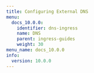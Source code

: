 ```yaml
---
title: Configuring External DNS
menu:
  docs_10.0.0:
    identifier: dns-ingress
    name: DNS
    parent: ingress-guides
    weight: 30
menu_name: docs_10.0.0
info:
  version: 10.0.0
---
```


